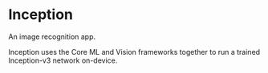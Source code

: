 # Inception
An image recognition app.

Inception uses the Core ML and Vision frameworks together to run a trained Inception-v3 network on-device.
